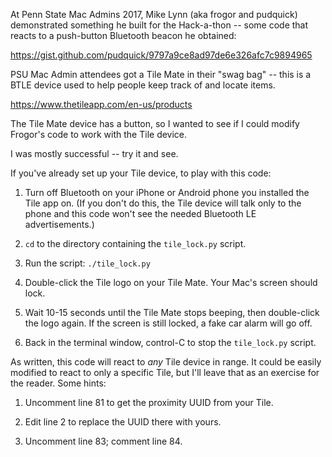 At Penn State Mac Admins 2017, Mike Lynn (aka frogor and pudquick) demonstrated something he built for the Hack-a-thon -- some code that reacts to a push-button Bluetooth beacon he obtained:

https://gist.github.com/pudquick/9797a9ce8ad97de6e326afc7c9894965

PSU Mac Admin attendees got a Tile Mate in their "swag bag" -- this is a BTLE device used to help people keep track of and locate items. 

https://www.thetileapp.com/en-us/products

The Tile Mate device has a button, so I wanted to see if I could modify Frogor's code to work with the Tile device.

I was mostly successful -- try it and see.

If you've already set up your Tile device, to play with this code:

1) Turn off Bluetooth on your iPhone or Android phone you installed the Tile app on. (If you don't do this, the Tile device will talk only to the phone and this code won't see the needed Bluetooth LE advertisements.)

2) `cd` to the directory containing the `tile_lock.py` script.

3) Run the script: `./tile_lock.py`

4) Double-click the Tile logo on your Tile Mate. Your Mac's screen should lock.

5) Wait 10-15 seconds until the Tile Mate stops beeping, then double-click the logo again. If the screen is still locked, a fake car alarm will go off.

6) Back in the terminal window, control-C to stop the `tile_lock.py` script.

As written, this code will react to _any_ Tile device in range. It could be easily modified to react to only a specific Tile, but I'll leave that as an exercise for the reader. Some hints:

1) Uncomment line 81 to get the proximity UUID from your Tile.
  
2) Edit line 2 to replace the UUID there with yours.
  
3) Uncomment line 83; comment line 84.
